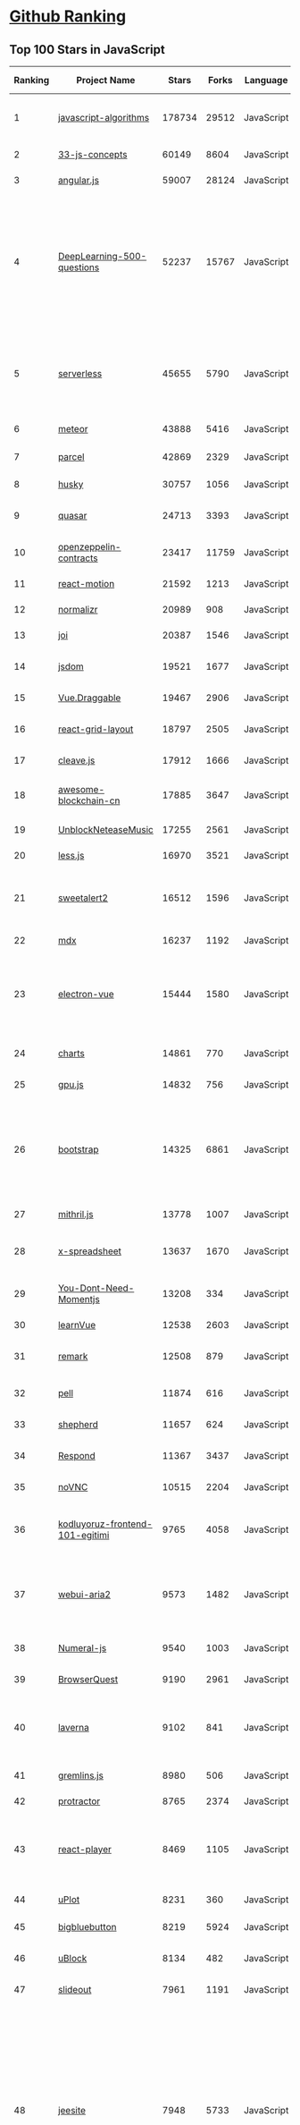 [Github Ranking](../README.md)
==========

## Top 100 Stars in JavaScript

| Ranking | Project Name | Stars | Forks | Language | Open Issues | Description | Last Commit |
| ------- | ------------ | ----- | ----- | -------- | ----------- | ----------- | ----------- |
| 1 | [javascript-algorithms](https://github.com/trekhleb/javascript-algorithms) | 178734 | 29512 | JavaScript | 119 | 📝 Algorithms and data structures implemented in JavaScript with explanations and links to further readings | 2023-12-12T20:32:46Z |
| 2 | [33-js-concepts](https://github.com/leonardomso/33-js-concepts) | 60149 | 8604 | JavaScript | 13 | 📜 33 JavaScript concepts every developer should know. | 2023-12-25T21:17:46Z |
| 3 | [angular.js](https://github.com/angular/angular.js) | 59007 | 28124 | JavaScript | 391 | AngularJS - HTML enhanced for web apps! | 2022-04-12T15:57:22Z |
| 4 | [DeepLearning-500-questions](https://github.com/scutan90/DeepLearning-500-questions) | 52237 | 15767 | JavaScript | 104 | 深度学习500问，以问答形式对常用的概率知识、线性代数、机器学习、深度学习、计算机视觉等热点问题进行阐述，以帮助自己及有需要的读者。 全书分为18个章节，50余万字。由于水平有限，书中不妥之处恳请广大读者批评指正。   未完待续............ 如有意合作，联系scutjy2015@163.com                     版权所有，违权必究       Tan 2018.06 | 2023-11-28T04:45:49Z |
| 5 | [serverless](https://github.com/serverless/serverless) | 45655 | 5790 | JavaScript | 1056 | ⚡ Serverless Framework – Build web, mobile and IoT applications with serverless architectures using AWS Lambda, Azure Functions, Google CloudFunctions & more! –  | 2023-12-22T12:57:14Z |
| 6 | [meteor](https://github.com/meteor/meteor) | 43888 | 5416 | JavaScript | 206 | Meteor, the JavaScript App Platform | 2023-12-23T17:10:38Z |
| 7 | [parcel](https://github.com/parcel-bundler/parcel) | 42869 | 2329 | JavaScript | 639 | The zero configuration build tool for the web. 📦🚀 | 2023-12-24T18:16:34Z |
| 8 | [husky](https://github.com/typicode/husky) | 30757 | 1056 | JavaScript | 24 | Git hooks made easy 🐶 woof! | 2023-12-12T07:01:24Z |
| 9 | [quasar](https://github.com/quasarframework/quasar) | 24713 | 3393 | JavaScript | 429 | Quasar Framework - Build high-performance VueJS user interfaces in record time | 2023-12-21T17:04:01Z |
| 10 | [openzeppelin-contracts](https://github.com/OpenZeppelin/openzeppelin-contracts) | 23417 | 11759 | JavaScript | 162 | OpenZeppelin Contracts is a library for secure smart contract development. | 2023-12-24T10:27:26Z |
| 11 | [react-motion](https://github.com/chenglou/react-motion) | 21592 | 1213 | JavaScript | 149 | A spring that solves your animation problems. | 2022-12-08T17:31:42Z |
| 12 | [normalizr](https://github.com/paularmstrong/normalizr) | 20989 | 908 | JavaScript | 0 | Normalizes nested JSON according to a schema | 2022-03-19T22:44:12Z |
| 13 | [joi](https://github.com/hapijs/joi) | 20387 | 1546 | JavaScript | 159 | The most powerful data validation library for JS | 2023-11-22T11:22:24Z |
| 14 | [jsdom](https://github.com/jsdom/jsdom) | 19521 | 1677 | JavaScript | 448 | A JavaScript implementation of various web standards, for use with Node.js | 2023-12-24T00:45:04Z |
| 15 | [Vue.Draggable](https://github.com/SortableJS/Vue.Draggable) | 19467 | 2906 | JavaScript | 226 | Vue drag-and-drop component based on Sortable.js | 2023-08-16T10:46:13Z |
| 16 | [react-grid-layout](https://github.com/react-grid-layout/react-grid-layout) | 18797 | 2505 | JavaScript | 78 | A draggable and resizable grid layout with responsive breakpoints, for React. | 2023-11-28T19:22:33Z |
| 17 | [cleave.js](https://github.com/nosir/cleave.js) | 17912 | 1666 | JavaScript | 184 | Format input text content when you are typing... | 2023-11-25T10:40:46Z |
| 18 | [awesome-blockchain-cn](https://github.com/chaozh/awesome-blockchain-cn) | 17885 | 3647 | JavaScript | 3 | 收集所有区块链(BlockChain)技术开发相关资料，包括Fabric和Ethereum开发资料 | 2023-11-22T12:18:50Z |
| 19 | [UnblockNeteaseMusic](https://github.com/nondanee/UnblockNeteaseMusic) | 17255 | 2561 | JavaScript | 207 | Revive unavailable songs for Netease Cloud Music | 2023-06-25T22:31:49Z |
| 20 | [less.js](https://github.com/less/less.js) | 16970 | 3521 | JavaScript | 175 | Less. The dynamic stylesheet language. | 2023-12-10T19:33:30Z |
| 21 | [sweetalert2](https://github.com/sweetalert2/sweetalert2) | 16512 | 1596 | JavaScript | 7 | ✨ A beautiful, responsive, highly customizable and accessible (WAI-ARIA) replacement for JavaScript's popup boxes. Zero dependencies. 🇺🇦 | 2023-12-23T22:39:43Z |
| 22 | [mdx](https://github.com/mdx-js/mdx) | 16237 | 1192 | JavaScript | 7 | Markdown for the component era | 2023-12-25T00:03:04Z |
| 23 | [electron-vue](https://github.com/SimulatedGREG/electron-vue) | 15444 | 1580 | JavaScript | 269 | An Electron & Vue.js quick start boilerplate with vue-cli scaffolding, common Vue plugins, electron-packager/electron-builder, unit/e2e testing, vue-devtools, and webpack. | 2022-01-14T15:11:42Z |
| 24 | [charts](https://github.com/frappe/charts) | 14861 | 770 | JavaScript | 122 | Simple, responsive, modern SVG Charts with zero dependencies | 2023-09-30T20:04:40Z |
| 25 | [gpu.js](https://github.com/gpujs/gpu.js) | 14832 | 756 | JavaScript | 193 | GPU Accelerated JavaScript | 2023-12-16T23:07:16Z |
| 26 | [bootstrap](https://github.com/angular-ui/bootstrap) | 14325 | 6861 | JavaScript | 270 | PLEASE READ THE PROJECT STATUS BELOW.  Native AngularJS (Angular) directives for Bootstrap. Smaller footprint (20kB gzipped), no 3rd party JS dependencies (jQuery, bootstrap JS) required. Please read the README.md file before submitting an issue! | 2019-02-10T12:36:40Z |
| 27 | [mithril.js](https://github.com/MithrilJS/mithril.js) | 13778 | 1007 | JavaScript | 131 | A JavaScript Framework for Building Brilliant Applications | 2023-09-17T20:53:47Z |
| 28 | [x-spreadsheet](https://github.com/myliang/x-spreadsheet) | 13637 | 1670 | JavaScript | 332 | The project has been migrated to @wolf-table/table https://github.com/wolf-table/table | 2023-12-14T20:31:51Z |
| 29 | [You-Dont-Need-Momentjs](https://github.com/you-dont-need/You-Dont-Need-Momentjs) | 13208 | 334 | JavaScript | 26 | List of functions which you can use to replace moment.js + ESLint Plugin | 2023-12-01T10:45:12Z |
| 30 | [learnVue](https://github.com/answershuto/learnVue) | 12538 | 2603 | JavaScript | 13 | :octocat:Vue.js 源码解析 | 2023-02-16T16:48:01Z |
| 31 | [remark](https://github.com/gnab/remark) | 12508 | 879 | JavaScript | 166 | A simple, in-browser, markdown-driven slideshow tool. | 2023-10-28T19:55:57Z |
| 32 | [pell](https://github.com/jaredreich/pell) | 11874 | 616 | JavaScript | 54 | 📝 the simplest and smallest WYSIWYG text editor for web, with no dependencies | 2022-01-07T08:44:24Z |
| 33 | [shepherd](https://github.com/shepherd-pro/shepherd) | 11657 | 624 | JavaScript | 44 | Guide your users through a tour of your app | 2023-12-22T21:05:47Z |
| 34 | [Respond](https://github.com/scottjehl/Respond) | 11367 | 3437 | JavaScript | 75 | A fast & lightweight polyfill for min/max-width CSS3 Media Queries (for IE 6-8, and more) | 2018-03-16T09:38:34Z |
| 35 | [noVNC](https://github.com/novnc/noVNC) | 10515 | 2204 | JavaScript | 54 | VNC client web application | 2023-12-05T10:34:29Z |
| 36 | [kodluyoruz-frontend-101-egitimi](https://github.com/hakanyalcinkaya/kodluyoruz-frontend-101-egitimi) | 9765 | 4058 | JavaScript | 0 | Kodluyoruz için Hazırladığım Video Eğitim Seti Repo'sudur. Tüm Eğitimlerime: https://linktr.ee/hakanyalcinkaya adresinden ulaşabilirsiniz. | 2023-05-22T12:36:48Z |
| 37 | [webui-aria2](https://github.com/ziahamza/webui-aria2) | 9573 | 1482 | JavaScript | 108 | The aim for this project is to create the worlds best and hottest interface to interact with aria2. Very simple to use, just download and open index.html in any web browser.  | 2023-10-11T14:02:37Z |
| 38 | [Numeral-js](https://github.com/adamwdraper/Numeral-js) | 9540 | 1003 | JavaScript | 189 | A javascript library for formatting and manipulating numbers. | 2023-07-06T10:47:43Z |
| 39 | [BrowserQuest](https://github.com/mozilla/BrowserQuest) | 9190 | 2961 | JavaScript | 0 | A HTML5/JavaScript multiplayer game experiment | 2023-07-14T00:56:50Z |
| 40 | [laverna](https://github.com/Laverna/laverna) | 9102 | 841 | JavaScript | 438 | Laverna is a JavaScript note taking application with Markdown editor and encryption support. Consider it like open source alternative to Evernote. | 2021-05-30T22:18:41Z |
| 41 | [gremlins.js](https://github.com/marmelab/gremlins.js) | 8980 | 506 | JavaScript | 8 | Monkey testing library for web apps and Node.js | 2023-03-06T22:42:44Z |
| 42 | [protractor](https://github.com/angular/protractor) | 8765 | 2374 | JavaScript | 616 | E2E test framework for Angular apps | 2023-05-24T20:07:37Z |
| 43 | [react-player](https://github.com/cookpete/react-player) | 8469 | 1105 | JavaScript | 208 | A React component for playing a variety of URLs, including file paths, YouTube, Facebook, Twitch, SoundCloud, Streamable, Vimeo, Wistia and DailyMotion | 2023-12-19T13:48:32Z |
| 44 | [uPlot](https://github.com/leeoniya/uPlot) | 8231 | 360 | JavaScript | 92 | 📈 A small, fast chart for time series, lines, areas, ohlc & bars | 2023-12-20T03:24:19Z |
| 45 | [bigbluebutton](https://github.com/bigbluebutton/bigbluebutton) | 8219 | 5924 | JavaScript | 733 | Complete open source web conferencing system. | 2023-12-22T15:39:57Z |
| 46 | [uBlock](https://github.com/uBlock-LLC/uBlock) | 8134 | 482 | JavaScript | 0 | uBlock: a fast, lightweight, and lean blocker for Chrome, Firefox, and Safari. | 2022-09-08T21:07:14Z |
| 47 | [slideout](https://github.com/Mango/slideout) | 7961 | 1191 | JavaScript | 54 | A touch slideout navigation menu for your mobile web apps. | 2020-09-20T04:51:22Z |
| 48 | [jeesite](https://github.com/thinkgem/jeesite) | 7948 | 5733 | JavaScript | 194 | Java rapid development platform, based (Spring Boot, Spring MVC, Apache Shiro, MyBatis, Beetl, Bootstrap, AdminLTE), online code generation, including modules:  Organization, role users, menu and button authorization, data permissions, system parameters, content management, workflow, etc.  Loose coupling design is adopted; one key skin switch;  account security Settings, password policies;  Online scheduled task configuration;  Support cluster, support SAAS;  Support for multiple data sources | 2023-09-17T07:42:13Z |
| 49 | [OwlCarousel2](https://github.com/OwlCarousel2/OwlCarousel2) | 7861 | 2315 | JavaScript | 1121 | DEPRECATED jQuery Responsive Carousel. | 2023-07-05T15:49:25Z |
| 50 | [microbundle](https://github.com/developit/microbundle) | 7848 | 384 | JavaScript | 70 | 📦 Zero-configuration bundler for tiny modules. | 2023-12-05T16:49:49Z |
| 51 | [preguntas-entrevista-react](https://github.com/midudev/preguntas-entrevista-react) | 5983 | 649 | JavaScript | 12 | Preguntas típicas sobre React para entrevistas de trabajo ⚛️ | 2023-12-12T13:51:02Z |
| 52 | [instant.page](https://github.com/instantpage/instant.page) | 5902 | 203 | JavaScript | 23 | Make your site’s pages instant in 1 minute and improve your conversion rate by 1% | 2023-12-20T17:28:15Z |
| 53 | [cors](https://github.com/expressjs/cors) | 5897 | 476 | JavaScript | 19 | Node.js CORS middleware | 2023-11-06T10:56:18Z |
| 54 | [Framer](https://github.com/koenbok/Framer) | 5807 | 503 | JavaScript | 173 | Framer - Design Everything | 2019-05-07T20:15:48Z |
| 55 | [puppeteer-extra](https://github.com/berstend/puppeteer-extra) | 5767 | 709 | JavaScript | 190 | 💯  Teach puppeteer new tricks through plugins. | 2023-12-06T19:43:30Z |
| 56 | [weweChat](https://github.com/trazyn/weweChat) | 5735 | 760 | JavaScript | 128 | 💬 Unofficial WeChat client built with React, MobX and Electron. | 2021-04-22T02:24:10Z |
| 57 | [nbnhhsh](https://github.com/itorr/nbnhhsh) | 5571 | 246 | JavaScript | 27 | 😩「能不能好好说话？」 拼音首字母缩写翻译工具 | 2023-01-10T15:09:08Z |
| 58 | [markdown-preview.nvim](https://github.com/iamcco/markdown-preview.nvim) | 5538 | 246 | JavaScript | 175 | markdown preview plugin for (neo)vim | 2023-11-09T21:28:09Z |
| 59 | [jarvis](https://github.com/zouhir/jarvis) | 5449 | 215 | JavaScript | 20 | A very intelligent browser based Webpack dashboard | 2023-02-17T09:20:53Z |
| 60 | [theByteBook](https://github.com/isno/theByteBook) | 5367 | 323 | JavaScript | 1 | ⭐ 出版作品开源。深入讲解内核网络、Kubernetes、ServiceMesh、容器等云原生相关技术。经历实践检验的 DevOps、SRE指南。如发现错误，谢谢提issue | 2023-12-25T08:13:34Z |
| 61 | [ssh2](https://github.com/mscdex/ssh2) | 5325 | 691 | JavaScript | 38 | SSH2 client and server modules written in pure JavaScript for node.js | 2023-12-18T19:56:51Z |
| 62 | [laravel-mix](https://github.com/laravel-mix/laravel-mix) | 5221 | 828 | JavaScript | 241 | The power of webpack, distilled for the rest of us. | 2023-04-02T16:09:24Z |
| 63 | [all-of-frontend](https://github.com/KieSun/all-of-frontend) | 5213 | 841 | JavaScript | 1 | 你想知道的前端内容都在这 | 2022-12-15T09:55:39Z |
| 64 | [soundnode-app](https://github.com/Soundnode/soundnode-app) | 5082 | 666 | JavaScript | 264 | Soundnode App is the Soundcloud for desktop. Built with Electron, Angular.js and Soundcloud API. | 2023-12-05T00:03:02Z |
| 65 | [easy-peasy](https://github.com/ctrlplusb/easy-peasy) | 5014 | 201 | JavaScript | 10 | Vegetarian friendly state for React | 2023-12-01T06:05:01Z |
| 66 | [udemy-docker-mastery](https://github.com/BretFisher/udemy-docker-mastery) | 5010 | 5895 | JavaScript | 29 | Docker Mastery Udemy course to build, compose, deploy, and manage containers from local development to high-availability in the cloud | 2023-12-08T18:09:03Z |
| 67 | [chardin.js](https://github.com/pablof7z/chardin.js) | 5006 | 517 | JavaScript | 18 | Simple overlay instructions for your apps. | 2023-07-11T15:28:31Z |
| 68 | [metro](https://github.com/facebook/metro) | 4966 | 683 | JavaScript | 265 | 🚇 The JavaScript bundler for React Native | 2023-12-25T15:08:33Z |
| 69 | [AutoX](https://github.com/kkevsekk1/AutoX) | 4963 | 1242 | JavaScript | 224 | A UiAutomator on android, does not need root access(安卓平台上的JavaScript自动化工具) | 2023-12-16T13:57:36Z |
| 70 | [TypeScript-Handbook](https://github.com/microsoft/TypeScript-Handbook) | 4885 | 1170 | JavaScript | 174 | Deprecated, please use the TypeScript-Website repo instead | 2020-08-01T19:54:09Z |
| 71 | [forge](https://github.com/digitalbazaar/forge) | 4867 | 787 | JavaScript | 369 | A native implementation of TLS in Javascript and tools to write crypto-based and network-heavy webapps | 2023-12-22T10:05:55Z |
| 72 | [node-semver](https://github.com/npm/node-semver) | 4863 | 536 | JavaScript | 41 | The semver parser for node (the one npm uses) | 2023-12-22T00:07:43Z |
| 73 | [violentmonkey](https://github.com/violentmonkey/violentmonkey) | 4732 | 422 | JavaScript | 40 | Violentmonkey provides userscripts support for browsers. It works on browsers with WebExtensions support. | 2023-12-25T11:10:13Z |
| 74 | [GitTorrent](https://github.com/cjb/GitTorrent) | 4724 | 296 | JavaScript | 43 | A decentralization of GitHub using BitTorrent and Bitcoin | 2020-07-29T20:45:39Z |
| 75 | [Haraka](https://github.com/haraka/Haraka) | 4653 | 662 | JavaScript | 63 | A fast, highly extensible, and event driven SMTP server | 2023-12-21T12:40:53Z |
| 76 | [strider](https://github.com/Strider-CD/strider) | 4588 | 455 | JavaScript | 177 | Open Source Continuous Integration & Deployment Server | 2022-01-17T02:34:20Z |
| 77 | [examples](https://github.com/koajs/examples) | 4494 | 762 | JavaScript | 7 | Example Koa apps | 2023-10-12T14:22:21Z |
| 78 | [headless-wp-starter](https://github.com/postlight/headless-wp-starter) | 4426 | 643 | JavaScript | 45 | 🔪 WordPress + React Starter Kit: Spin up a WordPress-powered React app in one step | 2023-03-14T18:16:51Z |
| 79 | [css-element-queries](https://github.com/marcj/css-element-queries) | 4274 | 503 | JavaScript | 49 | CSS Element-Queries aka Container Queries. High-speed element dimension/media queries in valid css. | 2023-09-28T02:03:39Z |
| 80 | [spectacle-code-slide](https://github.com/jamiebuilds/spectacle-code-slide) | 4175 | 200 | JavaScript | 0 | :metal: Present code with style | 2018-11-16T16:42:17Z |
| 81 | [maptalks.js](https://github.com/maptalks/maptalks.js) | 4127 | 495 | JavaScript | 243 | A light and plugable JavaScript library for integrated 2D/3D maps. | 2023-12-26T02:34:35Z |
| 82 | [shadowsocks-manager](https://github.com/shadowsocks/shadowsocks-manager) | 4104 | 1569 | JavaScript | 8 | A shadowsocks manager tool for multi user and traffic control. | 2023-10-12T10:49:25Z |
| 83 | [dredd](https://github.com/apiaryio/dredd) | 4091 | 306 | JavaScript | 209 | Language-agnostic HTTP API Testing Tool | 2023-10-25T13:52:57Z |
| 84 | [cleaver](https://github.com/jdan/cleaver) | 3993 | 320 | JavaScript | 13 | 30-second slideshows for hackers | 2021-10-19T12:36:46Z |
| 85 | [ngbp](https://github.com/ngbp/ngbp) | 3937 | 1063 | JavaScript | 99 | A sophisticated build management system for web apps (formerly ng-boilerplate). Created by @joshdmiller | 2019-07-02T06:59:46Z |
| 86 | [react-server](https://github.com/redfin/react-server) | 3904 | 210 | JavaScript | 128 | :rocket: Blazing fast page load and seamless navigation. | 2021-03-09T17:40:10Z |
| 87 | [viz-js](https://github.com/mdaines/viz-js) | 3900 | 370 | JavaScript | 7 | Graphviz in your browser | 2023-12-21T22:09:16Z |
| 88 | [adminMongo](https://github.com/mrvautin/adminMongo) | 3875 | 822 | JavaScript | 87 | adminMongo is a Web based user interface (GUI) to handle all your MongoDB connections/databases needs. | 2023-11-30T14:33:36Z |
| 89 | [WeApp_Demos](https://github.com/Data-Camp/WeApp_Demos) | 3855 | 1572 | JavaScript | 7 | 持续更新中的微信小程序和小游戏的源码案例库。目前涵盖了120多个微信小程序或小游戏。 | 2018-10-10T02:27:39Z |
| 90 | [draggabilly](https://github.com/desandro/draggabilly) | 3842 | 402 | JavaScript | 11 | :point_down: Make that shiz draggable | 2022-03-31T13:17:01Z |
| 91 | [fuite](https://github.com/nolanlawson/fuite) | 3833 | 68 | JavaScript | 15 | A tool for finding memory leaks in web apps | 2023-12-17T22:07:00Z |
| 92 | [project_web3.0](https://github.com/adrianhajdin/project_web3.0) | 3804 | 1069 | JavaScript | 0 | This is a code repository for the corresponding video tutorial. In this video, we're going to build a Web 3.0 React Solidity Blockchain Application | 2023-10-15T13:10:41Z |
| 93 | [devtool](https://github.com/Experience-Monks/devtool) | 3769 | 179 | JavaScript | 63 | [OBSOLETE] runs Node.js programs through Chromium DevTools | 2018-05-27T22:15:29Z |
| 94 | [zenpen](https://github.com/tholman/zenpen) | 3768 | 424 | JavaScript | 15 | A minimalist writing zone. | 2022-04-13T02:58:17Z |
| 95 | [csso](https://github.com/css/csso) | 3700 | 202 | JavaScript | 89 | CSS minifier with structural optimizations | 2023-07-12T07:57:41Z |
| 96 | [headtrackr](https://github.com/auduno/headtrackr) | 3685 | 523 | JavaScript | 15 | Javascript library for headtracking via webcam and WebRTC/getUserMedia | 2023-06-15T12:07:55Z |
| 97 | [tapable](https://github.com/webpack/tapable) | 3621 | 401 | JavaScript | 18 | Just a little module for plugins. | 2023-10-27T16:04:06Z |
| 98 | [translators_CN](https://github.com/l0o0/translators_CN) | 3619 | 515 | JavaScript | 27 | Zotero translator中文网页抓取翻译器🎉This is Zotero translators for Chinese Sites(beta), not the official Zotero repo | 2023-12-25T19:36:31Z |
| 99 | [videospeed](https://github.com/igrigorik/videospeed) | 3572 | 535 | JavaScript | 292 | HTML5 video speed controller (for Google Chrome) | 2023-10-23T13:30:07Z |
| 100 | [leetcode-cli](https://github.com/skygragon/leetcode-cli) | 3566 | 447 | JavaScript | 70 | A cli tool to enjoy leetcode! | 2023-03-07T05:45:10Z |

